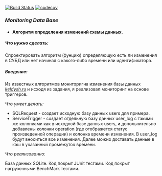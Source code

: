 [![Build Status](https://travis-ci.org/Artyom16RUS/Monitoring_Data_Base.svg?branch=master)](https://travis-ci.org/Artyom16RUS/Monitoring_Data_Base)  [![codecov](https://codecov.io/gh/Artyom16RUS/Monitoring_Data_Base/branch/master/graph/badge.svg)](https://codecov.io/gh/Artyom16RUS/Monitoring_Data_Base)


### _Monitoring Data Base_

* #### Алгоритм определения изменений схемы данных.


##### Что нужно сделать:
Спроектировать алгоритм (фунцию) определяющую есть ли изменения в СУБД или нет начиная с какого-либо времени или идентификатора.

##### Введение:

Из известных алгоритмов мониторигна изменения базы данных _[keldysh.ru](https://keldysh.ru/papers/2012/prep2012_02.pdf)_ 
и исходя из задания, я реализовал мониторинг на основе триггеров.


_Что умеет делать:_

- SQLRequest - создает исходную базу данных users для примера.
- ServiceTrigger - создает отдельную базу данных user_log с такими же колонками как в исходной базе данных users, и 
допольнительно добавлены колонки operation (где отображется статус произведенной операции) и колонка времени изменения.
В user_log будут вноситься все изменения. Далее можно доставать данные в кэш в указанный промежуток времени.


_Что реализованно:_

База данных SQLite.
Код покрыт JUnit тестами.
Код покрыт нагрузочными BenchMark тестами.